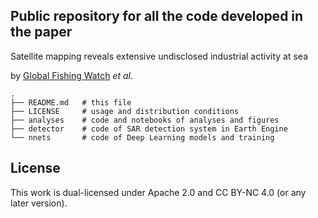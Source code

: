 ## Public repository for all the code developed in the paper

Satellite mapping reveals extensive undisclosed industrial activity at sea

by [Global Fishing Watch](http://#) _et al_.

    .
    ├── README.md   # this file
    ├── LICENSE     # usage and distribution conditions
    ├── analyses    # code and notebooks of analyses and figures
    ├── detector    # code of SAR detection system in Earth Engine
    └── nnets       # code of Deep Learning models and training

## License

This work is dual-licensed under Apache 2.0 and CC BY-NC 4.0 (or any later version).
